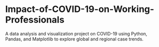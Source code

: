 # Impact-of-COVID-19-on-Working-Professionals
A data analysis and visualization project on COVID-19 using Python, Pandas, and Matplotlib to explore global and regional case trends.
